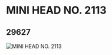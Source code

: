 # MINI HEAD NO. 2113
## 29627
![MINI HEAD NO. 2113](https://lc-www-live-s.legocdn.com/media/bricks/5/2/6174813.jpg)